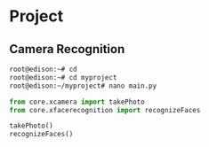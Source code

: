 # Project

## Camera Recognition

```sh
root@edison:~# cd
root@edison:~# cd myproject
root@edison:~/myproject# nano main.py 
```

```python
from core.xcamera import takePhoto
from core.xfacerecognition import recognizeFaces

takePhoto()
recognizeFaces()
```